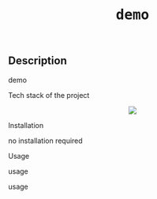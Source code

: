 
<div align='center'>
<pre>
<h1>demo</h1>
<img src = ""/>
</pre>
</div>
<div>
<h2>Description</h2>
<p>demo</p>
</div>
<div>
<p>Tech stack of the project</p>
<p align="center">
<a href="/">
<img src="https://skillicons.dev/icons?i=angular,c,fediverse,html" />
</a>
</p>
</p>
</div>
<div>
<p>Installation</p>
<p>no installation required</p>
</div>
<div>
<p>Usage</p>
<p>usage</p>
</div>
usage